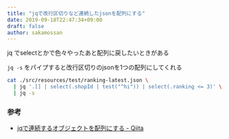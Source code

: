 ```yaml
---
title: "jqで改行区切りなど連続したjsonを配列にする"
date: 2019-09-18T22:47:34+09:00
draft: false
author: sakamossan
---
```


jq でselectとかで色々やったあと配列に戻したいときがある

`jq -s` をパイプすると改行区切りのjsonを1つの配列にしてくれる

```bash
cat ./src/resources/test/ranking-latest.json \
  | jq '.[] | select(.shopId | test("^hi")) | select(.ranking <= 3)' \
  | jq -s
```


### 参考

- [jqで連続するオブジェクトを配列にする - Qiita](https://qiita.com/eielh/items/aff045e1689be8e89972)
